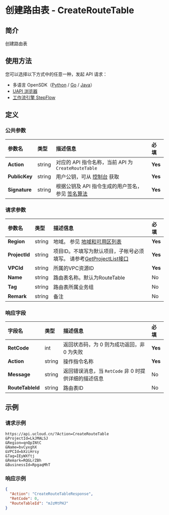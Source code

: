 # 创建路由表 - CreateRouteTable

## 简介

创建路由表





## 使用方法

您可以选择以下方式中的任意一种，发起 API 请求：
- 多语言 OpenSDK（[Python](https://github.com/ucloud/ucloud-sdk-python3) / [Go](https://github.com/ucloud/ucloud-sdk-go) / [Java](https://github.com/ucloud/ucloud-sdk-java)）
- [UAPI 浏览器](https://console.ucloud.cn/uapi/detail?id=CreateRouteTable)
- [工作流引擎 StepFlow](https://console.ucloud.cn/stepflow/manage/)

## 定义

### 公共参数

| 参数名 | 类型 | 描述信息 | 必填 |
|:---|:---|:---|:---|
| **Action**     | string  | 对应的 API 指令名称，当前 API 为 `CreateRouteTable`                        | **Yes** |
| **PublicKey**  | string  | 用户公钥，可从 [控制台](https://console.ucloud.cn/uapi/apikey) 获取                                             | **Yes** |
| **Signature**  | string  | 根据公钥及 API 指令生成的用户签名，参见 [签名算法](api/summary/signature.md)  | **Yes** |

### 请求参数

| 参数名 | 类型 | 描述信息 | 必填 |
|:---|:---|:---|:---|
| **Region** | string | 地域。 参见 [地域和可用区列表](api/summary/regionlist) |**Yes**|
| **ProjectId** | string | 项目ID。不填写为默认项目，子帐号必须填写。 请参考[GetProjectList接口](api/summary/get_project_list) |**Yes**|
| **VPCId** | string | 所属的VPC资源ID |**Yes**|
| **Name** | string | 路由表名称。默认为RouteTable |No|
| **Tag** | string | 路由表所属业务组 |No|
| **Remark** | string | 备注 |No|

### 响应字段

| 字段名 | 类型 | 描述信息 | 必填 |
|:---|:---|:---|:---|
| **RetCode** | int | 返回状态码，为 0 则为成功返回，非 0 为失败 |**Yes**|
| **Action** | string | 操作指令名称 |**Yes**|
| **Message** | string | 返回错误消息，当 `RetCode` 非 0 时提供详细的描述信息 |No|
| **RouteTableId** | string | 路由表ID |No|




## 示例

### 请求示例
    
```
https://api.ucloud.cn/?Action=CreateRouteTable
&ProjectId=LkJMALSJ
&Region=qnQpINtC
&Name=bvCyxghX
&VPCId=bXziHrsy
&Tag=IEyWXftj
&Remark=RQGLrZBh
&BusinessId=RpgaqMhT
```

### 响应示例
    
```json
{
  "Action": "CreateRouteTableResponse",
  "RetCode": 0,
  "RouteTableId": "mJzMtPHJ"
}
```





